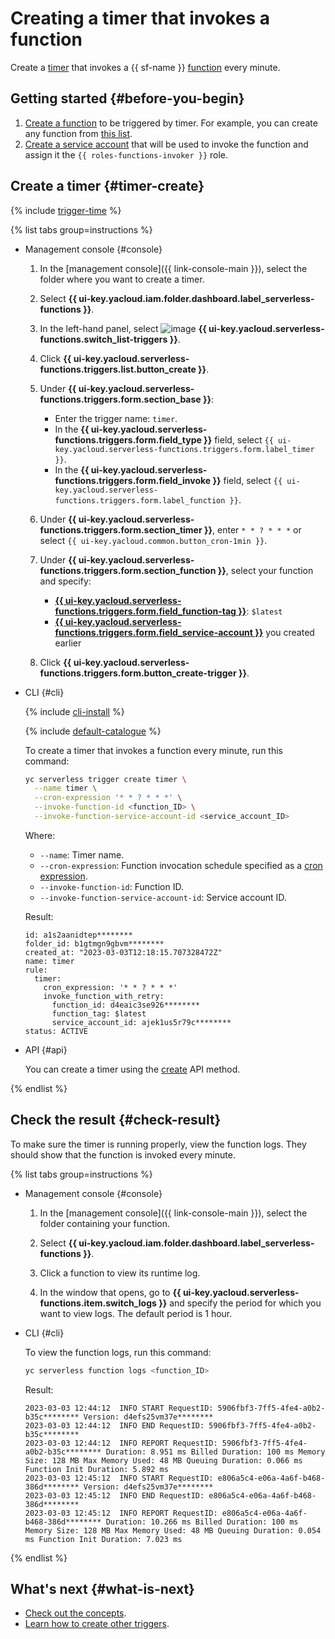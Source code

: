 # Creating a timer that invokes a function

Create a [timer](../../concepts/trigger/timer.md) that invokes a {{ sf-name }} [function](../../concepts/function.md) every minute.

## Getting started {#before-you-begin}

1. [Create a function](../../operations/index.md#create-function) to be triggered by timer. For example, you can create any function from [this list](../../quickstart/create-function/index.md).
1. [Create a service account](../../../iam/operations/sa/create.md) that will be used to invoke the function and assign it the `{{ roles-functions-invoker }}` role.

## Create a timer {#timer-create}

{% include [trigger-time](../../../_includes/functions/trigger-time.md) %}

{% list tabs group=instructions %}

- Management console {#console}

   1. In the [management console]({{ link-console-main }}), select the folder where you want to create a timer.

   1. Select **{{ ui-key.yacloud.iam.folder.dashboard.label_serverless-functions }}**.

   1. In the left-hand panel, select ![image](../../../_assets/console-icons/gear-play.svg) **{{ ui-key.yacloud.serverless-functions.switch_list-triggers }}**.

   1. Click **{{ ui-key.yacloud.serverless-functions.triggers.list.button_create }}**.

   1. Under **{{ ui-key.yacloud.serverless-functions.triggers.form.section_base }}**:

      * Enter the trigger name: `timer`.
      * In the **{{ ui-key.yacloud.serverless-functions.triggers.form.field_type }}** field, select `{{ ui-key.yacloud.serverless-functions.triggers.form.label_timer }}`.
      * In the **{{ ui-key.yacloud.serverless-functions.triggers.form.field_invoke }}** field, select `{{ ui-key.yacloud.serverless-functions.triggers.form.label_function }}`.

   1. Under **{{ ui-key.yacloud.serverless-functions.triggers.form.section_timer }}**, enter `* * ? * * *` or select `{{ ui-key.yacloud.common.button_cron-1min }}`.

   1. Under **{{ ui-key.yacloud.serverless-functions.triggers.form.section_function }}**, select your function and specify:

      * [**{{ ui-key.yacloud.serverless-functions.triggers.form.field_function-tag }}**](../../concepts/function.md#tag): `$latest`
      * [**{{ ui-key.yacloud.serverless-functions.triggers.form.field_service-account }}**](../../../iam/concepts/users/service-accounts.md) you created earlier

   1. Click **{{ ui-key.yacloud.serverless-functions.triggers.form.button_create-trigger }}**.

- CLI {#cli}

   {% include [cli-install](../../../_includes/cli-install.md) %}

   {% include [default-catalogue](../../../_includes/default-catalogue.md) %}

   To create a timer that invokes a function every minute, run this command:

   ```bash
   yc serverless trigger create timer \
     --name timer \
     --cron-expression '* * ? * * *' \
     --invoke-function-id <function_ID> \
     --invoke-function-service-account-id <service_account_ID>
   ```

   Where:

   * `--name`: Timer name.
   * `--cron-expression`: Function invocation schedule specified as a [cron expression](../../concepts/trigger/timer.md#cron-expression).
   * `--invoke-function-id`: Function ID.
   * `--invoke-function-service-account-id`: Service account ID.

   Result:

   ```text
   id: a1s2aanidtep********
   folder_id: b1gtmgn9gbvm********
   created_at: "2023-03-03T12:18:15.707328472Z"
   name: timer
   rule:
     timer:
       cron_expression: '* * ? * * *'
       invoke_function_with_retry:
         function_id: d4eaic3se926********
         function_tag: $latest
         service_account_id: ajek1us5r79c********
   status: ACTIVE
   ```

- API {#api}

   You can create a timer using the [create](../../triggers/api-ref/Trigger/create.md) API method.

{% endlist %}

## Check the result {#check-result}

To make sure the timer is running properly, view the function logs. They should show that the function is invoked every minute.

{% list tabs group=instructions %}

- Management console {#console}

   1. In the [management console]({{ link-console-main }}), select the folder containing your function.

   1. Select **{{ ui-key.yacloud.iam.folder.dashboard.label_serverless-functions }}**.

   1. Click a function to view its runtime log.

   1. In the window that opens, go to **{{ ui-key.yacloud.serverless-functions.item.switch_logs }}** and specify the period for which you want to view logs. The default period is 1 hour.

- CLI {#cli}

   To view the function logs, run this command:

   ```bash
   yc serverless function logs <function_ID>
   ```

   Result:

   ```text
   2023-03-03 12:44:12  INFO START RequestID: 5906fbf3-7ff5-4fe4-a0b2-b35c******** Version: d4efs25vm37e********
   2023-03-03 12:44:12  INFO END RequestID: 5906fbf3-7ff5-4fe4-a0b2-b35c********
   2023-03-03 12:44:12  INFO REPORT RequestID: 5906fbf3-7ff5-4fe4-a0b2-b35c******** Duration: 8.951 ms Billed Duration: 100 ms Memory Size: 128 MB Max Memory Used: 48 MB Queuing Duration: 0.066 ms Function Init Duration: 5.892 ms
   2023-03-03 12:45:12  INFO START RequestID: e806a5c4-e06a-4a6f-b468-386d******** Version: d4efs25vm37e********
   2023-03-03 12:45:12  INFO END RequestID: e806a5c4-e06a-4a6f-b468-386d********
   2023-03-03 12:45:12  INFO REPORT RequestID: e806a5c4-e06a-4a6f-b468-386d******** Duration: 10.266 ms Billed Duration: 100 ms Memory Size: 128 MB Max Memory Used: 48 MB Queuing Duration: 0.054 ms Function Init Duration: 7.023 ms
   ```

{% endlist %}

## What's next {#what-is-next}

* [Check out the concepts](../../concepts/trigger/index.md).
* [Learn how to create other triggers](../../operations/index.md#trigger-create).
